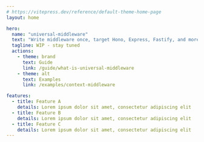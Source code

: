```yaml
---
# https://vitepress.dev/reference/default-theme-home-page
layout: home

hero:
  name: "universal-middleware"
  text: "Write middleware once, target Hono, Express, Fastify, and more"
  tagline: WIP - stay tuned
  actions:
    - theme: brand
      text: Guide
      link: /guide/what-is-universal-middleware
    - theme: alt
      text: Examples
      link: /examples/context-middleware

features:
  - title: Feature A
    details: Lorem ipsum dolor sit amet, consectetur adipiscing elit
  - title: Feature B
    details: Lorem ipsum dolor sit amet, consectetur adipiscing elit
  - title: Feature C
    details: Lorem ipsum dolor sit amet, consectetur adipiscing elit
---
```


